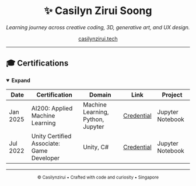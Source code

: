 <h1 align="center">✨ Casilyn Zirui Soong</h1>
<p align="center"><em>Learning journey across creative coding, 3D, generative art, and UX design.</em></p>

<p align="center">
  <a href="https://casilynzirui.tech" target="_blank">casilynzirui.tech</a>
</p>

---

## 🎓 Certifications

<details open>
  <summary><strong>Expand</strong></summary>

| Date | Certification | Domain | Link | Project |
|------|----------------|---------|------|-----------|
| Jan 2025 | AI200: Applied Machine Learning | Machine Learning, Python, Jupyter | <a href="https://cert.heicodersacademy.com/F8FVTSMSLY" target="_blank">Credential</a> | Jupyter Notebook |
| Jul 2022 | Unity Certified Associate: Game Developer | Unity, C# | <a href="https://www.credly.com/badges/c6ce1da0-bb42-4f39-b9db-76e617823f60/linked_in_profile" target="_blank">Credential</a> | Jupyter Notebook |


</details>

---

<p align="center">
  <sub>© Casilynzirui • Crafted with code and curiosity • Singapore</sub>
</p>

